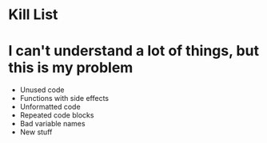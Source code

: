 Kill List
=========
# I can't understand a lot of things, but this is my problem
* Unused code
* Functions with side effects
* Unformatted code
* Repeated code blocks
* Bad variable names
* New stuff

